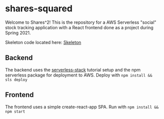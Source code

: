 # shares-squared

Welcome to Shares^2! This is the repository for a AWS Serverless "social" stock tracking application with a React frontend done as a project during Spring 2021.

Skeleton code located here: [Skeleton](https://github.com/ShaylanDias/StonksSkeleton)

## Backend

The backend uses the [serverless-stack](https://serverless-stack.com/) tutorial setup and the npm serverless package for deployment to AWS. Deploy with `npm install && sls deploy`

## Frontend

The frontend uses a simple create-react-app SPA. Run with `npm install && npm start`

